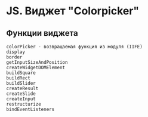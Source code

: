 JS. Виджет "Colorpicker"
========================

Функции виджета
---------------
    colorPicker - возвращаемая функция из модуля (IIFE)
    display
    border
    getInputSizeAndPosition
    createWidgetDOMElement
    buildSquare
    buildRect
    buildSlider
    createResult
    createSlide
    createInput
    restructurize
    bindEventListeners